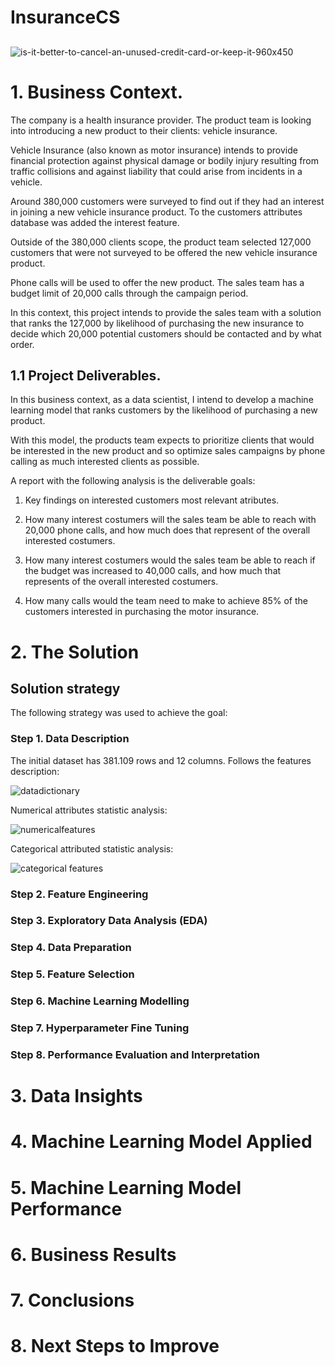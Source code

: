 # InsuranceCS
## 
![is-it-better-to-cancel-an-unused-credit-card-or-keep-it-960x450](https://user-images.githubusercontent.com/68538809/142218390-a331bfc7-deb6-44c2-99c0-a8a74ad0ac24.png)


# 1. Business Context.

The company is a health insurance provider. The product team is looking into introducing a new product to their clients: vehicle insurance.

Vehicle Insurance (also known as motor insurance) intends to provide financial protection against physical damage or bodily injury resulting from traffic collisions and against liability that could arise from incidents in a vehicle.

Around 380,000 customers were surveyed to find out if they had an interest in joining a new vehicle insurance product. To the customers attributes database was added the interest feature.

Outside of the 380,000 clients scope, the product team selected 127,000 customers that were not surveyed to be offered the new vehicle insurance product.

Phone calls will be used to offer the new product. The sales team has a budget limit of 20,000 calls through the campaign period.

In this context, this project intends to provide the sales team with a solution that ranks the 127,000 by likelihood of purchasing the new insurance to decide which 20,000 potential customers should be contacted and by what order.

## 1.1 Project Deliverables.

In this business context, as a data scientist, I intend to develop a machine learning model that ranks customers by the likelihood of purchasing a new product.
 
With this model, the products team expects to prioritize clients that would be interested in the new product and so optimize sales campaigns by phone calling as much interested clients as possible.

A report with the following analysis is the deliverable goals:

1. Key findings on interested customers most relevant atributes.

2. How many interest costumers will the sales team be able to reach with 20,000 phone calls, and how much does that represent of the overall interested costumers.

3. How many interest costumers would the sales team be able to reach if the budget was increased to 40,000 calls, and how much that represents of the overall interested costumers.

4. How many calls would the team need to make to achieve 85% of the customers interested in purchasing the motor insurance.


# 2. The Solution

## Solution strategy

The following strategy was used to achieve the goal:

### Step 1. Data Description

The initial dataset has 381.109 rows and 12 columns. Follows the features description:

![datadictionary](https://user-images.githubusercontent.com/68538809/144522779-112488d8-f1e3-43d9-b3e3-bae4784c1f6a.JPG)

Numerical attributes statistic analysis:

 ![numericalfeatures](https://user-images.githubusercontent.com/68538809/144523197-f12e4d30-6fe9-4cd1-b995-14c54d0728fa.JPG)

Categorical attributed statistic analysis:

![categorical features](https://user-images.githubusercontent.com/68538809/144523226-d0f0728e-1a8c-43be-b7d0-a3fdb3879800.JPG)

### Step 2. Feature Engineering

### Step 3. Exploratory Data Analysis (EDA)

### Step 4. Data Preparation

### Step 5. Feature Selection

### Step 6. Machine Learning Modelling

### Step 7. Hyperparameter Fine Tuning

### Step 8. Performance Evaluation and Interpretation


# 3. Data Insights

# 4. Machine Learning Model Applied

# 5. Machine Learning Model Performance

# 6. Business Results

# 7. Conclusions

# 8. Next Steps to Improve

